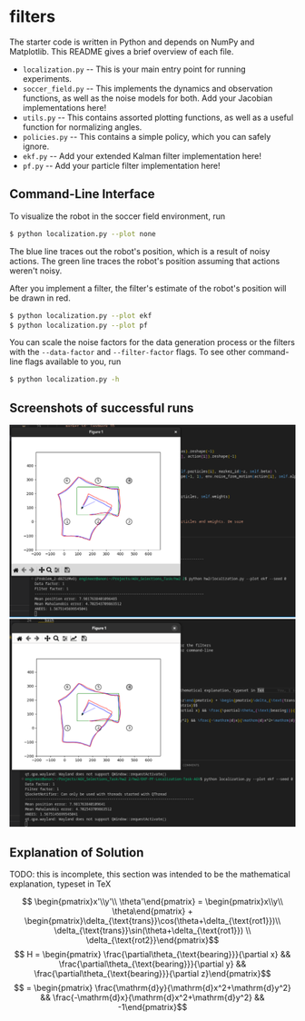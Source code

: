 # filters

The starter code is written in Python and depends on NumPy and Matplotlib.
This README gives a brief overview of each file.

- `localization.py` -- This is your main entry point for running experiments.
- `soccer_field.py` -- This implements the dynamics and observation functions, as well as the noise models for both. Add your Jacobian implementations here!
- `utils.py` -- This contains assorted plotting functions, as well as a useful
  function for normalizing angles.
- `policies.py` -- This contains a simple policy, which you can safely ignore.
- `ekf.py` -- Add your extended Kalman filter implementation here!
- `pf.py` -- Add your particle filter implementation here!

## Command-Line Interface

To visualize the robot in the soccer field environment, run
```bash
$ python localization.py --plot none
```
The blue line traces out the robot's position, which is a result of noisy actions.
The green line traces the robot's position assuming that actions weren't noisy.

After you implement a filter, the filter's estimate of the robot's position will be drawn in red.
```bash
$ python localization.py --plot ekf
$ python localization.py --plot pf
```

You can scale the noise factors for the data generation process or the filters
with the `--data-factor` and `--filter-factor` flags. To see other command-line
flags available to you, run
```bash
$ python localization.py -h
```

## Screenshots of successful runs

![First Screenshot](markdown_extras/screenshot1.png)
![Second Screenshot](markdown_extras/screenshot2.png)

## Explanation of Solution

TODO: this is incomplete, this section was intended to be the mathematical explanation, typeset in TeX

$$ \begin{pmatrix}x'\\y'\\ \theta'\end{pmatrix} = \begin{pmatrix}x\\y\\ \theta\end{pmatrix} + \begin{pmatrix}\delta_{\text{trans}}\cos(\theta+\delta_{\text{rot1}})\\
\delta_{\text{trans}}\sin(\theta+\delta_{\text{rot1}}) \\ \delta_{\text{rot2}}\end{pmatrix}$$
$$ H = \begin{pmatrix} \frac{\partial\theta_{\text{bearing}}}{\partial x} && \frac{\partial\theta_{\text{bearing}}}{\partial y} && \frac{\partial\theta_{\text{bearing}}}{\partial z}\end{pmatrix}$$
$$ = \begin{pmatrix} \frac{\mathrm{d}y}{\mathrm{d}x^2+\mathrm{d}y^2} && \frac{-\mathrm{d}x}{\mathrm{d}x^2+\mathrm{d}y^2} && -1\end{pmatrix}$$
